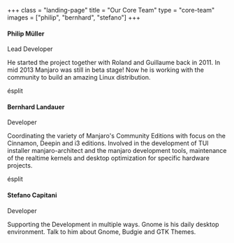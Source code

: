 +++ 
class = "landing-page" 
title = "Our Core Team"
type = "core-team"
images = ["philip", "bernhard", "stefano"]
+++ 
#### Philip Müller

Lead Developer

He started the project together with Roland and Guillaume back in 2011. In mid 2013 Manjaro was still in beta stage! Now he is working with the community to build an amazing Linux distribution.

ésplit

#### Bernhard Landauer

Developer

Coordinating the variety of Manjaro's Community Editions with focus on the Cinnamon, Deepin and i3 editions. Involved in the development of TUI installer manjaro-architect and the manjaro development tools, maintenance of the realtime kernels and desktop optimization for specific hardware projects.

ésplit

#### Stefano Capitani

Developer

Supporting the Development in multiple ways. Gnome is his daily desktop environment. Talk to him about Gnome, Budgie and GTK Themes.
